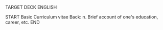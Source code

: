 TARGET DECK
ENGLISH

START
Basic
Curriculum vitae
Back: n. Brief account of one's education, career, etc.
END
